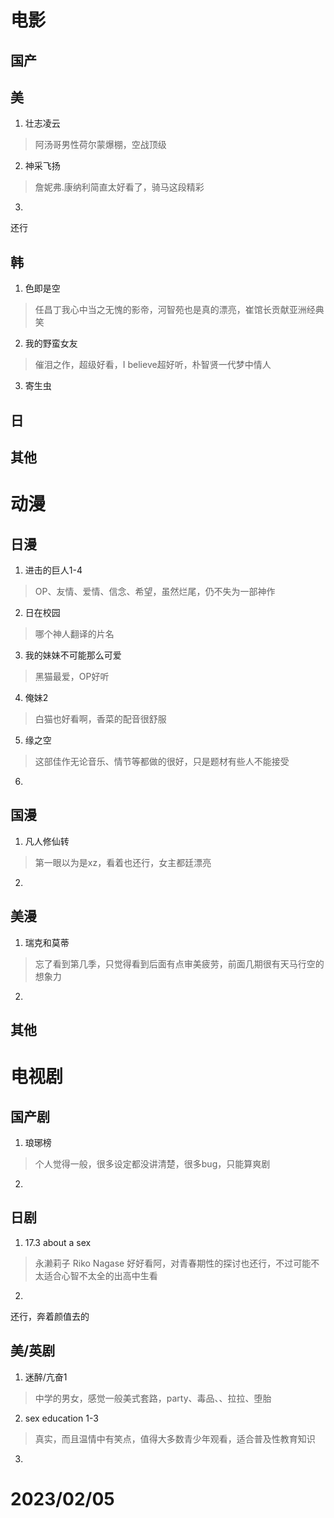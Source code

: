 # 电影
## 国产

## 美
1. 壮志凌云
> 阿汤哥男性荷尔蒙爆棚，空战顶级
2. 神采飞扬
> 詹妮弗.康纳利简直太好看了，骑马这段精彩
3. 


还行
> 

## 韩
1. 色即是空
> 任昌丁我心中当之无愧的影帝，河智苑也是真的漂亮，崔馆长贡献亚洲经典笑
2. 我的野蛮女友
> 催泪之作，超级好看，I believe超好听，朴智贤一代梦中情人
3. 寄生虫


## 日

## 其他


# 动漫

## 日漫
1. 进击的巨人1-4
> OP、友情、爱情、信念、希望，虽然烂尾，仍不失为一部神作
2. 日在校园
> 哪个神人翻译的片名
3. 我的妹妹不可能那么可爱
> 黑猫最爱，OP好听
4. 俺妹2
> 白猫也好看啊，香菜的配音很舒服
5. 缘之空
> 这部佳作无论音乐、情节等都做的很好，只是题材有些人不能接受
6. 

## 国漫
1. 凡人修仙转
> 第一眼以为是xz，看着也还行，女主都廷漂亮
2. 

## 美漫
1. 瑞克和莫蒂
> 忘了看到第几季，只觉得看到后面有点审美疲劳，前面几期很有天马行空的想象力
2. 

## 其他

# 电视剧

## 国产剧
1. 琅琊榜
> 个人觉得一般，很多设定都没讲清楚，很多bug，只能算爽剧
2. 


## 日剧
1. 17.3 about a sex 
> 永濑莉子 Riko Nagase 好好看阿，对青春期性的探讨也还行，不过可能不太适合心智不太全的出高中生看
2. 

还行，奔着颜值去的


## 美/英剧

1. 迷醉/亢奋1
> 中学的男女，感觉一般美式套路，party、毒品、、拉拉、堕胎
2. sex education 1-3
> 真实，而且温情中有笑点，值得大多数青少年观看，适合普及性教育知识
3. 


# 2023/02/05


